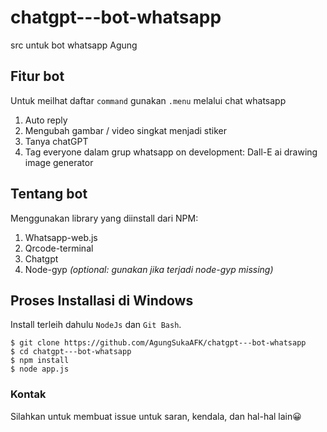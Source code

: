 # chatgpt---bot-whatsapp
src untuk bot whatsapp Agung

## Fitur bot
Untuk meilhat daftar `command` gunakan `.menu` melalui chat whatsapp 
1. Auto reply
2. Mengubah gambar / video singkat menjadi stiker
3. Tanya chatGPT 
4. Tag everyone dalam grup whatsapp
on development: Dall-E ai drawing image generator

## Tentang bot
Menggunakan library yang diinstall dari NPM:
1. Whatsapp-web.js
2. Qrcode-terminal
3. Chatgpt
4. Node-gyp _(optional: gunakan jika terjadi node-gyp missing)_

## Proses Installasi di Windows
Install terleih dahulu `NodeJs` dan `Git Bash`. 
```
$ git clone https://github.com/AgungSukaAFK/chatgpt---bot-whatsapp
$ cd chatgpt---bot-whatsapp
$ npm install
$ node app.js
```

### Kontak
Silahkan untuk membuat issue untuk saran, kendala, dan hal-hal lain😀
